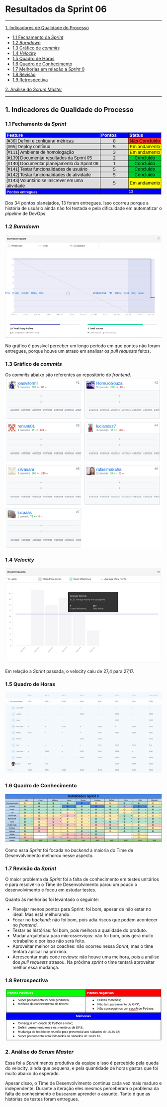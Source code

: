 # Resultados da Sprint 06
------

[1. Indicadores de Qualidade do Processo](#1-indicadores-de-qualidade-do-processo)

* [1.1 Fechamento da _Sprint_](#11-fechamento-da-sprint)
* [1.2 _Burndown_](#12-burndown)
* [1.3 Gráfico de _commits_](#13-grafico-de-commits)
* [1.4 _Velocity_](#14-velocity)
* [1.5 Quadro de Horas](#15-quadro-de-horas)
* [1.6 Quadro de Conhecimento](#16-quadro-de-conhecimento)
* [1.7 Melhorias em relação a _Sprint_ 0](#17-melhorias-em-relação-a-sprint-0)
* [1.8 Revisão](#18-revisao-da-sprint)
* [1.9 Retrospectiva](#19-retrospectiva)

[2. Análise do _Scrum Master_](#2-análise-do-scrum-master)  


------

## 1. Indicadores de Qualidade do Processo

### 1.1 Fechamento da _Sprint_
![](images/results_sprint6.png)

Dos 34 pontos planejados, 13 foram entregues. Isso ocorreu porque a história de usuário ainda não foi testada e pela dificuldade em automatizar o _pipeline_ de DevOps.

### 1.2 _Burndown_

![](images/burndown_sprint6.png)

No gráfico é possível perceber um longo período em que pontos não foram entregues, porque houve um atraso em analisar os _pull requests_ feitos.

### 1.3 Gráfico de _commits_
Os _commits_ abaixo são referentes ao repositório do _frontend_.
![](images/commits_frontend_sprint6.png)

### 1.4 _Velocity_

![](images/velocity_sprint6.png)

Em relação a _Sprint_ passada, o velocity caiu de 27,4 para 27,17.

### 1.5 Quadro de Horas
![](images/timetable_sprint6.png)

### 1.6 Quadro de Conhecimento
![](images/knowledge_framework_sprint6.png)

Como essa _Sprint_ foi focada no _backend_ a maioria do Time de Desenvolvimento melhorou nesse aspecto.

### 1.7 Revisão da _Sprint_

O maior problema da _Sprint_ foi a falta de conhecimento em testes unitários e para resolvê-lo o Time de Desenvolvimento  parou um pouco o desenvolvimento e focou em estudar testes.

Quanto às melhorias foi levantado o seguinte:

* Planejar menos pontos para Sprint: foi bom, apesar de não estar no ideal. Mas está melhorando.
* Focar no _backend_: não foi bom, pois adia riscos que podem acontecer no _frontend_.
* Testar as histórias: foi bom, pois melhora a qualidade do produto.
* Mudar arquitetura para microsserviços: não foi bom, pois gera muito retrabalho e por isso não será feito.
* Aproveitar melhor os coaches: não ocorreu nessa _Sprint_, mas o time tentará aplicar na próxima.
* Acrescentar mais code reviews: não houve uma melhora, pois a análise dos _pull requests_ atrasou. Na próxima _sprint_ o time tentará aproveitar melhor essa mudança.


### 1.8 Retrospectiva

![](images/retrospective_sprint6.png)

### 2. Análise do _Scrum Master_

Essa foi a _Sprint_ menos produtiva da equipe e isso é percebido pela queda do velocity, ainda que pequena, e pela quantidade de horas gastas que foi muito abaixo do esperado.

Apesar disso, o Time de Desenvolvimento continua cada vez mais maduro e independente. Durante a iteração eles mesmos perceberam o problema da falta de conhecimento e buscaram aprender o assunto. Tanto é que as histórias de testes foram entregues.
